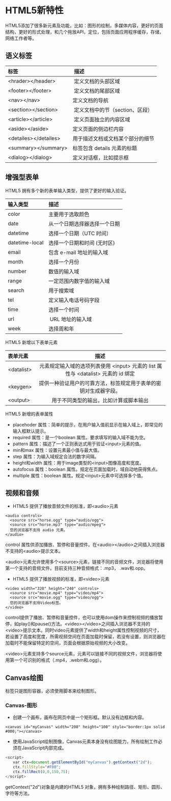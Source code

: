 # HTML5新特性

HTML5添加了很多新元素及功能，比如：图形的绘制，多媒体内容，更好的页面结构，更好的形式处理，和几个拖放API，定位，包括页面应用程序缓存，存储，网络工作者等。

## 语义标签

| 标签 |  描述 |
| :--- | :--- |
| &lt;hrader&gt;&lt;/header&gt; |  定义文档的头部区域 |
| &lt;footer&gt;&lt;/footer&gt; |  定义文档的尾部区域 |
| &lt;nav&gt;&lt;/nav&gt; | 定义文档的导航 |
| &lt;section&gt;&lt;/section&gt; |  定义文档中的节（section、区段） |
| &lt;article&gt;&lt;/article&gt; |  定义页面独立的内容区域 |
| &lt;aside&gt;&lt;/aside&gt; | 定义页面的侧边栏内容 |
| &lt;detailes&gt;&lt;/detailes&gt; | 用于描述文档或文档某个部分的细节 |
| &lt;summary&gt;&lt;/summary&gt; | 标签包含 details 元素的标题 |
| &lt;dialog&gt;&lt;/dialog&gt; | 定义对话框，比如提示框 |

## 增强型表单

HTML5 拥有多个新的表单输入类型，提供了更好的输入验证。

| 输入类型 | 描述 |
| :--- | :--- |
| color | 主要用于选取颜色 |
| date | 从一个日期选择器选择一个日期 |
| datetime | 选择一个日期（UTC 时间） |
| datetime-local | 选择一个日期和时间 \(无时区\) |
| email | 包含 e-mail 地址的输入域 |
| month | 选择一个月份 |
| number | 数值的输入域 |
| range | 一定范围内数字值的输入域 |
| search | 用于搜索域 |
| tel | 定义输入电话号码字段 |
| time | 选择一个时间 |
| url |  URL 地址的输入域 |
| week | 选择周和年 |

HTML5 新增以下表单元素

| 表单元素 | 描述 |
| :--- | :---: |
| &lt;datalist&gt; |  元素规定输入域的选项列表使用 &lt;input&gt; 元素的 list 属性与    &lt;datalist&gt; 元素的 id 绑定 |
| &lt;keygen&gt; | 提供一种验证用户的可靠方法，标签规定用于表单的密钥对生成器字段。 |
| &lt;output&gt; | 用于不同类型的输出，比如计算或脚本输出 |

HTML5 新增的表单属性

* placehoder 属性：简单的提示，在用户输入值前显示在输入域上，即常见的输入框默认提示。
* required 属性：是一个boolean 属性。要求填写的输入域不能为空。
* pattern 属性：描述了一个正则表达式用于验证&lt;input&gt;元素的值。
* min和max 属性：设置元素最小值与最大值。
* step 属性：为输入域规定合法的数字间隔。
* height和width 属性：用于image类型的&lt;input&gt;图像高度和宽度。
* autofocus 属性：boolean 属性。规定在页面加载时，域自动地获得焦点。
* multiple 属性：boolean 属性。规定&lt;input&gt;元素中可选择多个值。

## 视频和音频

* HTML5 提供了播放音频文件的标准，即&lt;audio&gt;元素

```
<audio controls>
  <source src="horse.ogg" type="audio/ogg">
  <source src="horse.mp3" type="audio/mpeg">
  您的浏览器不支持 audio 元素。
</audio>
```

control 属性供添加播放、暂停和音量控件。在&lt;audio&gt;&lt;/audio&gt;之间插入浏览器不支持的&lt;audio&gt;提示文本。

&lt;audio&gt;元素允许使用多个&lt;source&gt;元素，链接不同的音频文件，浏览器将使用第一个支持的音频文件。目前支持三种音频格式：.mp3， .wav和.opp。

* HTML5 提供了播放视频的标准，即&lt;video&gt;元素

```
<video width="320" height="240" controls>
  <source src="movie.mp4" type="video/mp4">
  <source src="movie.ogg" type="video/ogg">
  您的浏览器不支持Video标签。
</video>
```

control提供了播放、暂停和音量控件，也可以使用dom操作来控制视频的播放暂停，如play\(\)和pause\(\)方法。&lt;video&gt;&lt;/video&gt;之间插入浏览器不支持的&lt;video&gt;提示文本。同时video元素提供了width和height属性控制视频的尺寸，若设置了高度和宽度，所需视频空间在页面加载时保留，若没有设置，则浏览器在加载时不能保留特定的空间，页面会根据原始视频的大小改变。

&lt;video&gt;元素支持多个source元素，元素可以链接不同的视频文件，浏览器将使用第一个可识别的格式（.mp4，.webm和.ogg）。

## Canvas绘图

标签只是图形容器，必须使用脚本来绘制图形。

### Canvas-图形

* 创建一个画布，画布在网页中是一个矩形框。默认没有边框和内容。

```
<canvas id="myCanvas" width="200" height="100" style="border:1px solid #000;"></canvas>
```

* 使用JavaScript绘制图像，Canvas元素本身没有绘图能力，所有绘制工作必须在JavaScript内部完成。

```js
<script>
　　var ctx=document.getElementById("myCanvas").getContext("2d");
　　ctx.fillStyle="#F00";
　　ctx.fillRect(0,0,150,75);
</script>
```

getContext\("2d"\)对象是内建的HTML5 对象，拥有多种绘制路径、矩形、圆形、字符等方法。

